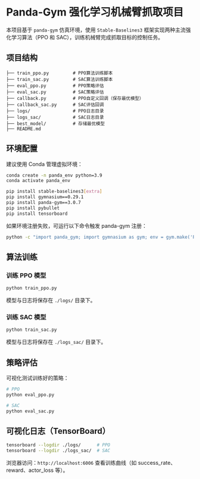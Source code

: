 # Panda-Gym 强化学习机械臂抓取项目

本项目基于 `panda-gym` 仿真环境，使用 `Stable-Baselines3` 框架实现两种主流强化学习算法（PPO 和 SAC），训练机械臂完成抓取目标的控制任务。

## 项目结构

```
├── train_ppo.py         # PPO算法训练脚本
├── train_sac.py         # SAC算法训练脚本
├── eval_ppo.py          # PPO策略评估
├── eval_sac.py          # SAC策略评估
├── callback.py          # PPO自定义回调（保存最优模型）
├── callback_sac.py      # SAC评估回调
├── logs/                # PPO日志目录
├── logs_sac/            # SAC日志目录
├── best_model/          # 存储最优模型
├── README.md
```

## 环境配置

建议使用 Conda 管理虚拟环境：

```bash
conda create -n panda_env python=3.9
conda activate panda_env

pip install stable-baselines3[extra]
pip install gymnasium==0.29.1
pip install panda-gym==3.0.7
pip install pybullet
pip install tensorboard
```

如果环境注册失败，可运行以下命令触发 panda-gym 注册：

```bash
python -c "import panda_gym; import gymnasium as gym; env = gym.make('PandaReach-v3'); env.reset(); env.close()"
```

## 算法训练

### 训练 PPO 模型

```bash
python train_ppo.py
```

模型与日志将保存在 `./logs/` 目录下。

### 训练 SAC 模型

```bash
python train_sac.py
```

模型与日志将保存在 `./logs_sac/` 目录下。

## 策略评估

可视化测试训练好的策略：

```bash
# PPO
python eval_ppo.py

# SAC
python eval_sac.py
```

## 可视化日志（TensorBoard）

```bash
tensorboard --logdir ./logs/      # PPO
tensorboard --logdir ./logs_sac/  # SAC
```

浏览器访问：`http://localhost:6006` 查看训练曲线（如 success_rate、reward、actor_loss 等）。
